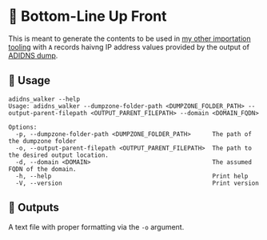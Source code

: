 # 🔭 Bottom-Line Up Front

This is meant to generate the contents to be used in [my other importation tooling](https://github.com/EspressoCake/ADIDNS_Parser) with `A` records haivng IP address values provided by the output of [ADIDNS dump](https://github.com/dirkjanm/adidnsdump).

## 🚀 Usage
```
adidns_walker --help
Usage: adidns_walker --dumpzone-folder-path <DUMPZONE_FOLDER_PATH> --output-parent-filepath <OUTPUT_PARENT_FILEPATH> --domain <DOMAIN_FQDN>

Options:
  -p, --dumpzone-folder-path <DUMPZONE_FOLDER_PATH>      The path of the dumpzone folder
  -o, --output-parent-filepath <OUTPUT_PARENT_FILEPATH>  The path to the desired output location.
  -d, --domain <DOMAIN>                                  The assumed FQDN of the domain.
  -h, --help                                             Print help
  -V, --version                                          Print version
```

## 🌱 Outputs

A text file with proper formatting via the `-o` argument.